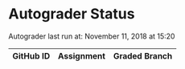# Autograder Status
Autograder last run at: November 11, 2018 at 15:20

| GitHub ID | Assignment | Graded Branch |
|-----------|------------|---------------|
